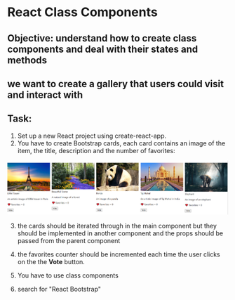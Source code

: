 # React Class Components

## Objective: understand how to create class components and deal with their states and methods

## we want to create a gallery that users could visit and interact with

## Task:

1. Set up a new React project using create-react-app.
2. You have to create Bootstrap cards, each card contains an image of the item, the title, description and the number of favorites: 

![classComp](img\reactclass.PNG)

3. the cards should be iterated through in the main component but they should be implemented in another component and the props should be passed from the parent component

4. the favorites counter should be incremented each time the user clicks on the the **Vote** button.

5. You have to use class components
6. search for "React Bootstrap"